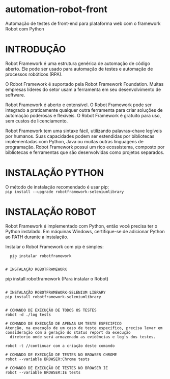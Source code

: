 # automation-robot-front
  Automação de testes de front-end para plataforma web com o framework Robot com Python

##

# INTRODUÇÃO
  Robot Framework é uma estrutura genérica de automação de código aberto. 
   Ele pode ser usado para automação de testes e automação de processos robóticos (RPA).

  O Robot Framework é suportado pela Robot Framework Foundation.
   Muitas empresas líderes do setor usam a ferramenta em seu desenvolvimento de software.

  Robot Framework é aberto e extensível. O Robot Framework pode ser integrado a praticamente qualquer outra ferramenta
   para criar soluções de automação poderosas e flexíveis. O Robot Framework é gratuito para uso, sem custos de licenciamento.

  Robot Framework tem uma sintaxe fácil, utilizando palavras-chave legíveis por humanos.
   Suas capacidades podem ser estendidas por bibliotecas implementadas com Python,
    Java ou muitas outras linguagens de programação. Robot Framework possui um rico ecossistema,
    	composto por bibliotecas e ferramentas que são desenvolvidas como projetos separados.

##

# INSTALAÇÃO PYTHON 
  O método de instalação recomendado é usar pip:	
	```
	pip install --upgrade robotframework-seleniumlibrary
	```

# INSTALAÇÃO ROBOT
  Robot Framework é implementado com Python, então você precisa ter o Python instalado.
	Em máquinas Windows, certifique-se de adicionar Python ao PATH durante a instalação.

  Instalar o Robot Framework com pip é simples:
  ```
	pip instalar robotframework
	```

# INSTALAÇÃO ROBOTFRAMEWORK  
  ```
  pip install robotframework (Para instalar o Robot)
  ```

# INSTALAÇÃO ROBOTFRAMEWORK-SELENIUM LIBRARY 
  pip install robotframework-seleniumlibrary


# COMANDO DE EXECUÇÃO DE TODOS OS TESTES
  robot -d ./log tests

# COMANDO DE EXECUÇÃO DE APENAS UM TESTE ESPECIFICO
  Atenção, na execução de um caso de teste especifico, precisa levar em consideração com a geração do status report da execução
    diretorio onde será armazenado as evidências e log's dos testes.

  robot -t //continuar com a criação deste comando

# COMANDO DE EXECUÇÃO DE TESTES NO BROWSER CHROME
  robot --variable BROWSER:Chrome tests

# COMANDO DE EXECUÇÃO DE TESTES NO BROWSER IE
  robot --variable BROWSER:IE tests


